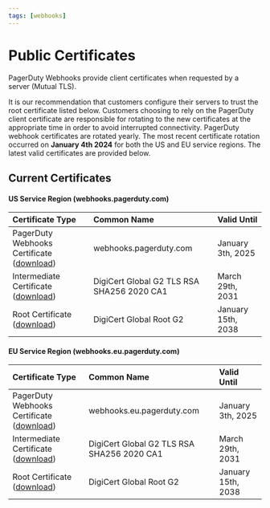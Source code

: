 ```yaml
---
tags: [webhooks]
---
```


# Public Certificates

PagerDuty Webhooks provide client certificates when requested by a server (Mutual TLS).  

It is our recommendation that customers configure their servers to trust the root certificate listed below. Customers choosing to rely on the PagerDuty client certificate are responsible for rotating to the new certificates at the appropriate time in order to avoid interrupted connectivity. PagerDuty webhook certificates are rotated yearly. The most recent certificate rotation occurred on **January 4th 2024** for both the US and EU service regions. The latest valid certificates are provided below. 

## Current Certificates

#### US Service Region (webhooks.pagerduty.com)
| Certificate Type                                                                                                             | Common Name                      | Valid Until         |
|:-----------------------------------------------------------------------------------------------------------------------------|:---------------------------------|:--------------------|
| PagerDuty Webhooks Certificate ([download](https://developer.pagerduty.com/certificates/2024_webhooks_pagerduty_com.pem))    | webhooks.pagerduty.com           | January 3th, 2025   |
| Intermediate Certificate ([download](https://cacerts.digicert.com/DigiCertGlobalG2TLSRSASHA2562020CA1-1.crt.pem))    | DigiCert Global G2 TLS RSA SHA256 2020 CA1  | March 29th, 2031   |
| Root Certificate ([download](https://cacerts.digicert.com/DigiCertGlobalRootG2.crt.pem))    | DigiCert Global Root G2           | January 15th, 2038   |

#### EU Service Region (webhooks.eu.pagerduty.com)

| Certificate Type                                                                                                             | Common Name                      | Valid Until         |
|:-----------------------------------------------------------------------------------------------------------------------------|:---------------------------------|:--------------------|
| PagerDuty Webhooks Certificate ([download](https://developer.pagerduty.com/certificates/2024_webhooks_eu_pagerduty_com.pem)) | webhooks.eu.pagerduty.com        | January 3th, 2025   |
| Intermediate Certificate ([download](https://cacerts.digicert.com/DigiCertGlobalG2TLSRSASHA2562020CA1-1.crt.pem))    | DigiCert Global G2 TLS RSA SHA256 2020 CA1  | March 29th, 2031   |
| Root Certificate ([download](https://cacerts.digicert.com/DigiCertGlobalRootG2.crt.pem))    | DigiCert Global Root G2           | January 15th, 2038   |
